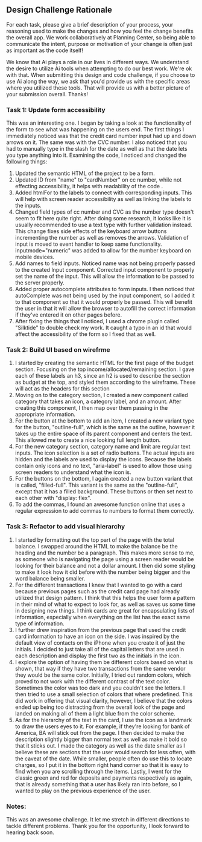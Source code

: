 ## Design Challenge Rationale
For each task, please give a brief description of your process, your reasoning used to make the changes and how you feel the change benefits the overall app. We work collaboratively at Planning Center, so being able to communicate the intent, purpose or motivation of your change is often just as important as the code itself!

We know that Ai plays a role in our lives in different ways. We understand the desire to utilize Ai tools when attempting to do our best work. We're ok with that. When submitting this design and code challenge, if you choose to use Ai along the way, we ask that you'd provide us with the specific areas where you utilized these tools. That will provide us with a better picture of your submission overall. Thanks!

### Task 1: Update form accessibility
This was an interesting one. I began by taking a look at the functionality of the form to see what was happening on the users end. The first things I immediately noticed was that the credit card number input had up and down arrows on it. The same was with the CVC number. I also noticed that you had to manually type in the slash for the date as well as that the date lets you type anything into it. Examining the code, I noticed and changed the following things:
1. Updated the semantic HTML of the project to be a form.
2. Updated ID from "name" to "cardNumber" on cc number, while not effecting accessibility, it helps with readability of the code .
3. Added htmlFor to the labels to connect with corresponding inputs. This will help with screen reader accessibility as well as linking the labels to the inputs.
4. Changed field types of cc number and CVC as the number type doesn't seem to fit here quite right. After doing some research, it looks like it is usually recommended to use a text type with further validation instead. This change fixes side effects of the keyboard arrow buttons incrementing the number as well as removes the arrows. Validation of input is moved to event handler to keep same functionality. inputmode="numeric" was added to allow for the number keyboard on mobile devices.
5.  Add names to field inputs. Noticed name was not being properly passed to the created Input component. Corrected input component to properly set the name of the input. This will allow the information to be passed to the server properly.
6. Added proper autocomplete attributes to form inputs. I then noticed that autoComplete was not being used by the input component, so I added it to that component so that it would properly be passed. This will benefit the user in that it will allow the browser to autofill the correct information if they've entered it on other pages before.
7. After fixing the things that I noticed, I used a chrome plugin called "Silktide" to double check my work. It caught a typo in an id that would affect the accessibility of the form so I fixed that as well. 

### Task 2: Build UI based on wirefrme

1. I started by creating the semantic HTML for the first page of the budget section. Focusing on the top income/allocated/remaining section. I gave each of these labels an h3, since an h2 is used to describe the section as budget at the top, and styled them according to the wireframe. These will act as the headers for this section
2. Moving on to the category section, I created a new component called category that takes an icon, a category label, and an amount. After creating this component, I then map over them passing in the appropriate information.
3. For the button at the bottom to add an item, I created a new variant type for the button, "outline-full", which is the same as the outline, however it takes up the entire space of its parent component and centers the text. This allowed me to create a nice looking full length button.
4. For the new category section, category name and limit are regular text inputs. The icon selection is a set of radio buttons. The actual inputs are hidden and the labels are used to display the icons. Because the labels contain only icons and no text, "aria-label" is used to allow those using screen readers to understand what the icon is.
5. For the buttons on the bottom, I again created a new button variant that is called, "filled-full". This variant is the same as the "outline-full", except that it has a filled background. These buttons or then set next to each other with "display: flex".
6. To add the commas, I found an awesome function online that uses a regular expression to add commas to numbers to format them correctly.

### Task 3: Refactor to add visual hierarchy
1. I started by formatting out the top part of the page with the total balance. I swapped around the HTML to make the balance be the heading and the number be a paragraph. This makes more sense to me, as someone who is navigating the page using a screen reader would be looking for their balance and not a dollar amount. I then did some styling to make it look how it did before with the number being bigger and the word balance being smaller.
2. For the different transactions I knew that I wanted to go with a card because previous pages such as the credit card page had already utilized that design pattern. I think that this helps the user form a pattern in their mind of what to expect to look for, as well as saves us some time in designing new things. I think cards are great for encapsulating lists of information, especially when everything on the list has the exact same type of information. 
3. I further drew inspiration from the previous page that used the credit card information to have an icon on the side. I was inspired by the default view of contacts on the iPhone when you create it of just the initials. I decided to just take all of the capital letters that are used in each description and display the first two as the initials in the icon.
4. I explore the option of having them be different colors based on what is shown, that way if they have two transactions from the same vendor they would be the same color. Initially, I tried out random colors, which proved to not work with the different contrast of the text color. Sometimes the color was too dark and you couldn't see the letters. I then tried to use a small selection of colors that where predefined. This did work in offering that visual clarity, however, I believe that the colors ended up being too distracting from the overall look of the page and landed on making all of them a light blue from the color scheme.
5. As for the hierarchy of the text in the card, I use the icon as a landmark to draw the users eyes to it. For example, if they're looking for bank of America, BA will stick out from the page. I then decided to make the description slightly bigger than normal text as well as make it bold so that it sticks out. I made the category as well as the date smaller as I believe these are sections that the user would search for less often, with the caveat of the date. While smaller, people often do use this to locate charges, so I put it in the bottom right hand corner so that it is easy to find when you are scrolling through the items. Lastly, I went for the classic green and red for deposits and payments respectively as again, that is already something that a user has likely ran into before, so I wanted to play on the previous experience of the user.
### Notes:
This was an awesome challenge. It let me stretch in different directions to tackle different problems. Thank you for the opportunity, I look forward to hearing back soon.
